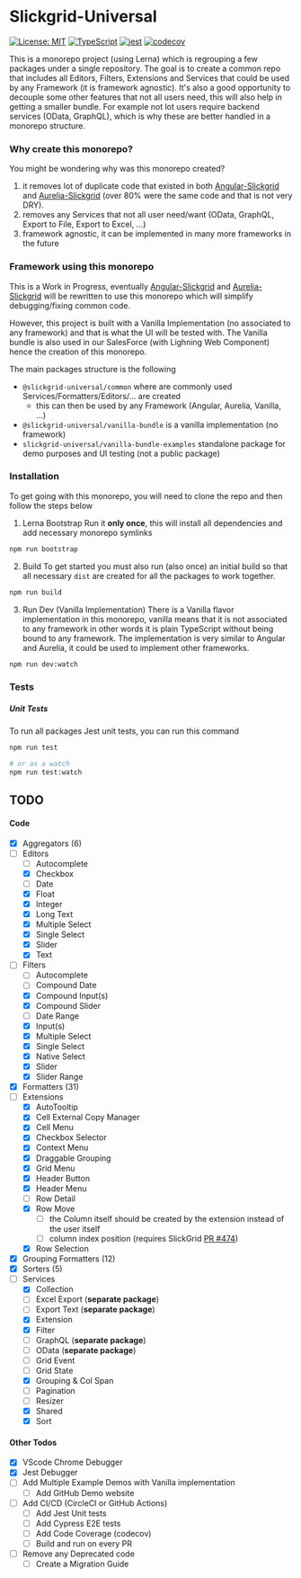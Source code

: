 # Slickgrid-Universal

[![License: MIT](https://img.shields.io/badge/License-MIT-yellow.svg)](https://opensource.org/licenses/MIT)
[![TypeScript](https://img.shields.io/badge/%3C%2F%3E-TypeScript-%230074c1.svg)](http://www.typescriptlang.org/)
[![jest](https://jestjs.io/img/jest-badge.svg)](https://github.com/facebook/jest)
[![codecov](https://codecov.io/gh/ghiscoding/slickgrid-universal/branch/master/graph/badge.svg)](https://codecov.io/gh/ghiscoding/slickgrid-universal)
<!-- [![npm version](https://badge.fury.io/js/slickgrid-universal.svg)](//npmjs.com/package/slickgrid-universal)
[![NPM downloads](https://img.shields.io/npm/dy/slickgrid-universal.svg)](https://npmjs.org/package/slickgrid-universal) -->

This is a monorepo project (using Lerna) which is regrouping a few packages under a single repository. The goal is to create a common repo that includes all Editors, Filters, Extensions and Services that could be used by any Framework (it is framework agnostic). It's also a good opportunity to decouple some other features that not all users need, this will also help in getting a smaller bundle. For example not lot users require backend services (OData, GraphQL), which is why these are better handled in a monorepo structure.

### Why create this monorepo?
You might be wondering why was this monorepo created?
1. it removes lot of duplicate code that existed in both [Angular-Slickgrid](https://github.com/ghiscoding/Angular-Slickgrid) and [Aurelia-Slickgrid](https://github.com/ghiscoding/aurelia-slickgrid) (over 80% were the same code and that is not very DRY).
2. removes any Services that not all user need/want (OData, GraphQL, Export to File, Export to Excel, ...)
3. framework agnostic, it can be implemented in many more frameworks in the future

### Framework using this monorepo
This is a Work in Progress, eventually [Angular-Slickgrid](https://github.com/ghiscoding/Angular-Slickgrid) and [Aurelia-Slickgrid](https://github.com/ghiscoding/aurelia-slickgrid) will be rewritten to use this monorepo which will simplify debugging/fixing common code. 

However, this project is built with a Vanilla Implementation (no associated to any framework) and that is what the UI will be tested with. The Vanilla bundle is also used in our SalesForce (with Lighning Web Component) hence the creation of this monorepo.

The main packages structure is the following
- `@slickgrid-universal/common` where are commonly used Services/Formatters/Editors/... are created
  - this can then be used by any Framework (Angular, Aurelia, Vanilla, ...)
- `@slickgrid-universal/vanilla-bundle` is a vanilla implementation (no framework)
- `slickgrid-universal/vanilla-bundle-examples` standalone package for demo purposes and UI testing (not a public package)

### Installation
To get going with this monorepo, you will need to clone the repo and then follow the steps below

1. Lerna Bootstrap
Run it **only once**, this will install all dependencies and add necessary monorepo symlinks
```bash
npm run bootstrap
```

2. Build
To get started you must also run (also once) an initial build so that all necessary `dist` are created for all the packages to work together.
```bash
npm run build
```

3. Run Dev (Vanilla Implementation)
There is a Vanilla flavor implementation in this monorepo, vanilla means that it is not associated to any framework in other words it is plain TypeScript without being bound to any framework. The implementation is very similar to Angular and Aurelia, it could be used to implement other frameworks. 

```bash
npm run dev:watch
```

### Tests

##### Unit Tests
To run all packages Jest unit tests, you can run this command
```bash
npm run test

# or as a watch
npm run test:watch
```

## TODO
#### Code
- [x] Aggregators (6)
- [ ] Editors
  - [ ] Autocomplete
  - [x] Checkbox
  - [ ] Date
  - [x] Float
  - [x] Integer
  - [x] Long Text
  - [x] Multiple Select
  - [x] Single Select
  - [x] Slider
  - [x] Text
- [ ] Filters
  - [ ] Autocomplete
  - [ ] Compound Date
  - [x] Compound Input(s)
  - [x] Compound Slider
  - [ ] Date Range
  - [x] Input(s)
  - [x] Multiple Select 
  - [x] Single Select 
  - [x] Native Select 
  - [x] Slider
  - [x] Slider Range
- [x] Formatters (31)
- [ ] Extensions
  - [x] AutoTooltip
  - [x] Cell External Copy Manager
  - [x] Cell Menu
  - [x] Checkbox Selector
  - [x] Context Menu
  - [x] Draggable Grouping
  - [x] Grid Menu
  - [x] Header Button
  - [x] Header Menu
  - [ ] Row Detail
  - [x] Row Move
    - [ ] the Column itself should be created by the extension instead of the user itself
    - [ ] column index position (requires SlickGrid [PR #474](https://github.com/6pac/SlickGrid/pull/474))
  - [x] Row Selection
- [x] Grouping Formatters (12)
- [x] Sorters (5)
- [ ] Services
  - [x] Collection
  - [ ] Excel Export (**separate package**)
  - [ ] Export Text (**separate package**)
  - [x] Extension
  - [x] Filter
  - [ ] GraphQL (**separate package**)
  - [ ] OData (**separate package**)
  - [ ] Grid Event
  - [ ] Grid State
  - [x] Grouping & Col Span
  - [ ] Pagination
  - [ ] Resizer
  - [x] Shared
  - [x] Sort

#### Other Todos
- [x] VScode Chrome Debugger
- [x] Jest Debugger
- [ ] Add Multiple Example Demos with Vanilla implementation
  - [ ] Add GitHub Demo website
- [ ] Add CI/CD (CircleCI or GitHub Actions)
  - [ ] Add Jest Unit tests
  - [ ] Add Cypress E2E tests
  - [ ] Add Code Coverage (codecov)
  - [ ] Build and run on every PR
- [ ] Remove any Deprecated code
  - [ ] Create a Migration Guide 
